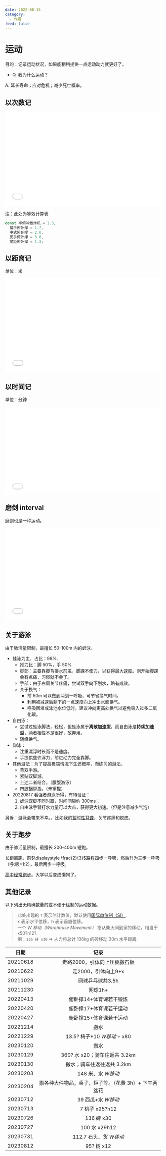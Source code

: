 ```yaml
---
date: 2022-08-15
category:
  - 作者
feed: false
---
```


# 运动

目的：记录运动状况，如果能稍稍提供一点运动动力就更好了。

- Q. 我为什么运动？

A. 延长寿命；应对危机；减少死亡概率。

## 以次数记

<iframe frameborder="no" src="/charts/sports_times.html" width="100%" height="304" loading="lazy"></iframe>

注：此处为等效计算表

```js
const 半俯冲轰炸机 = 1.3,
  错手俯卧撑 = 1.7,
  中式俯卧撑 = 2.0,
  反手俯卧撑 = 3.0,
  宽距俯卧撑 = 1.3;
```

## 以距离记

单位：米

<iframe frameborder="no" src="/charts/sports_distance.html" width="100%" height="304" loading="lazy"></iframe>

## 以时间记

单位：分钟

<iframe frameborder="no" src="/charts/sports_time.html" width="100%" height="280" loading="lazy"></iframe>

## 磨剑 interval

磨剑也是一种运动。

<iframe frameborder="no" src="/charts/xxx_interval.html" width="100%" height="300" loading="lazy"></iframe>

## 关于游泳

由于肺活量限制，最擅长 50-100m 内的蛙泳。

- 蛙泳为主，占比：96%.
  - 推力比：脚 50%，手 50%
  - 脚部：主要靠脚背排水前进，脚踝不使力，以获得最大速度。刚开始脚踝会有点痛，习惯就不会了。
  - 手部：由于右肩关节疼痛，尝试双手向下划水，略有成效。
  - 关于换气：
    - 前 50m 可以做到两划一呼吸，可节省换气时间。
    - 利用被减速后剩下的一点速度向上冲出水面换气。
    - 呼吸困难或泳池水位低时，建议冲向更高处换气以避免吸入过多二氧化碳。
- 自由泳：
  - 尝试过蛙泳脚法，轻松，但蛙泳属于**离散加速型**，而自由泳是**持续加速型**，两者相性不是很好，故弃用。
  - 随缘换气。
- 仰泳：
  - 注重漂浮时长而不是速度。
  - 手提供些许浮力，前进动力完全靠脚。
- 其他游法：为了提高极端情况下生还概率，而练习的游法。
  - 背双手游。
  - 紧贴双脚游。
  - 上述二者结合。（腰腹游泳）
  - 四肢捆绑游。（未掌握）
- 20220817 看强者游泳所得，有待验证：
  1. 蛙泳双脚不同时蹬，时间间隔约 300ms；
  2. 自由泳手臂打水力量可以大点，获得更大初速。（但是注意减少气泡）

另诉：游泳会带来不幸。。比如我的[暂时性耳聋](./memories.md#大学-大一后暑假)，关节疼痛和脱皮。

<ZoomedImg alt="游泳会带来不幸" src="/images/hide/sports/1.jpg" scale="50%" />

## 关于跑步

由于肺活量限制，最擅长 200-400m 短跑。

长距离跑，前<span v-pre>$\displaystyle \frac{2}{3}$</span>路程四步一呼吸，然后升为三步一呼吸（呼:吸=1:2），最后两步一呼吸。

[高中经常跑步](./memories.md#操场)。大学以后变成懒狗了。

## 其他记录

以下列出无精确数量的或不便于绘制的运动数据。

> 此处出现的 `?` 表示估计数值，默认使用[国际单位制（SI）](https://zh.wikipedia.org/zh-cn/国际单位制).<br/>
> x 表示水平位移，h 表示垂直位移。<br/>
> 一个 _W 移动（Warehouse Movement）_ 指从柴火间到家的移动，相当于 x50?h12?.<br/>
> 例：`136 砖 x30` => 人力将总计 136kg 的砖移动 30m 水平距离.

<!-- prettier-ignore -->
|日期|记录|
| :--: | :--: |
|20210618|走路2000，引体向上压腿搬石板|
|20210622|走2000，引体向上9+x|
|20211029|网球乒乓球共3.5h|
|20211230|网球1h+|
|20220413|俯卧撑14+体育课若干锻炼|
|20220420|俯卧撑17+体育课若干运动|
|20220427|俯卧撑15+体育课若干运动|
|20221214|搬水|
|20221229|13.5? 椅子\*10 _W移动_ + x80|
|20230120|搬水|
|20230129|360? 水 x20；骑车往返共 3.2km|
|20230130|搬水；骑车往返往返共 3.2km|
|20230203|148 米、水 _W移动_|
|20230204|搬各种大件物品，桌子，柜子等。（花费 3h）+ 下午两盆花|
|20230712|39 西瓜+水 _W移动_|
|20230713|7 桃子 x95?h12|
|20230726|136 砖 x30|
|20230727|100 水 x29h12|
|20230731|112.7 石头、货 _W移动_|
|20230812|95? 树 x12|
